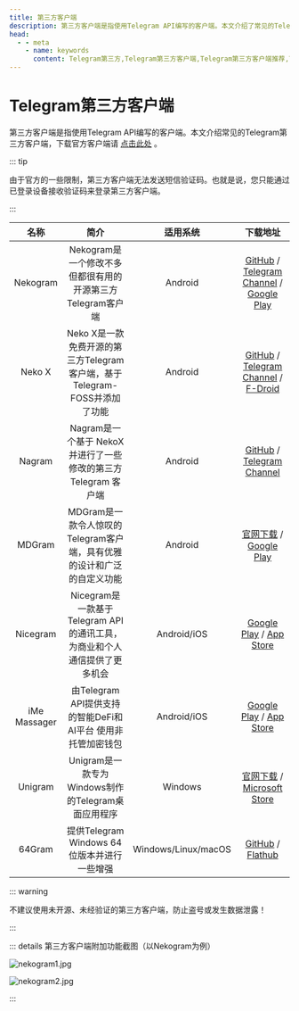 ```yaml
---
title: 第三方客户端
description: 第三方客户端是指使用Telegram API编写的客户端。本文介绍了常见的Telegram第三方客户端，如Nekogram、Neko X、Nagram、MDGram、Nicegram、iMe Massager、Unigram、64Gram等。访问TGwiki - Telegram知识库，了解更多Telegram使用技巧。
head:
  - - meta
    - name: keywords
      content: Telegram第三方,Telegram第三方客户端,Telegram第三方客户端推荐,Telegram第三方客户端汇总,Telegram第三方客户端对比,TG第三方,TG第三方客户端,TG第三方客户端推荐,TG第三方客户端汇总,TG第三方客户端对比,电报第三方,电报第三方客户端,电报第三方客户端推荐,电报第三方客户端汇总,电报第三方客户端对比,TGwiki,Telegram知识库
---
```


# Telegram第三方客户端

第三方客户端是指使用Telegram API编写的客户端。本文介绍常见的Telegram第三方客户端，下载官方客户端请 [点击此处](https://telegram.org/apps) 。

::: tip

由于官方的一些限制，第三方客户端无法发送短信验证码。也就是说，您只能通过已登录设备接收验证码来登录第三方客户端。

:::

|     名称     |                             简介                             |      适用系统       |                           下载地址                           |
| :----------: | :----------------------------------------------------------: | :-----------------: | :----------------------------------------------------------: |
|   Nekogram   |  Nekogram是一个修改不多但都很有用的开源第三方Telegram客户端  |       Android       | [GitHub](https://github.com/Nekogram/Nekogram/releases) / [Telegram Channel](https://t.me/NekogramAPKs) / [Google Play](https://play.google.com/store/apps/details?id=tw.nekomimi.nekogram) |
|    Neko X    | Neko X是一款免费开源的第三方Telegram客户端，基于Telegram-FOSS并添加了功能 |       Android       | [GitHub](https://github.com/NekoX-Dev/NekoX/releases) / [Telegram Channel](https://t.me/NekoXAPKs) / [F-Droid](https://f-droid.org/packages/nekox.messenger/) |
|    Nagram    | Nagram是一个基于 NekoX 并进行了一些修改的第三方 Telegram 客户端 |       Android       | [GitHub](https://github.com/NextAlone/Nagram/releases) / [Telegram Channel](https://t.me/nagram_channel) |
|    MDGram    | MDGram是一款令人惊叹的Telegram客户端，具有优雅的设计和广泛的自定义功能 |       Android       | [官网下载](https://mdgram.org/mdgram-download/) / [Google Play](https://play.google.com/store/apps/details?id=org.telegram.mdgram) |
|   Nicegram   | Nicegram是一款基于Telegram API的通讯工具，为商业和个人通信提供了更多机会 |     Android/iOS     | [Google Play](https://play.google.com/store/apps/details?id=app.nicegram) / [App Store](https://apps.apple.com/us/app/nicegram-ai-chat-for-telegram/id1608870673) |
| iMe Massager | 由Telegram API提供支持的智能DeFi和AI平台 使用非托管加密钱包  |     Android/iOS     | [Google Play](https://play.google.com/store/apps/details?id=com.iMe.android) / [App Store](https://apps.apple.com/us/app/ime-messenger-crypto-wallet/id1450480822) |
|   Unigram    |      Unigram是一款专为Windows制作的Telegram桌面应用程序      |       Windows       | [官网下载](https://unigramdev.github.io/) / [Microsoft Store](https://apps.microsoft.com/detail/9N97ZCKPD60Q) |
|    64Gram    |         提供Telegram Windows 64位版本并进行一些增强          | Windows/Linux/macOS | [GitHub](https://github.com/TDesktop-x64/tdesktop/releases) / [Flathub](https://flathub.org/apps/io.github.tdesktop_x64.TDesktop) |

::: warning

不建议使用未开源、未经验证的第三方客户端，防止盗号或发生数据泄露！

:::

::: details 第三方客户端附加功能截图（以Nekogram为例）

![nekogram1.jpg](https://s2.loli.net/2024/01/27/qlQJa98CcOX1i7E.jpg)

![nekogram2.jpg](https://s2.loli.net/2024/01/27/o8dPqHjUsy9rCaK.jpg)

:::

